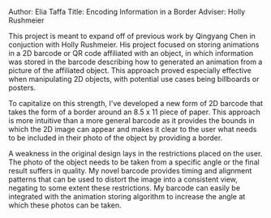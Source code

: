 Author: Elia Taffa
Title: Encoding Information in a Border
Adviser: Holly Rushmeier

This project is meant to expand off of previous work by Qingyang Chen in conjuction with Holly Rushmeier. His project focused on storing animations in a 2D barcode or QR code affiliated with an object, in which information was stored in the barcode describing how to generated an animation from a picture of the affiliated object. This approach proved especially effective when manipulating 2D objects, with potential use cases being billboards or posters.

To capitalize on this strength, I've developed a new form of 2D barcode that takes the form of a border around an 8.5 x 11 piece of paper. This approach is more intuitive than a more general barcode as it provides the bounds in which the 2D image can appear and makes it clear to the user what needs to be included in their photo of the object by providing a border.

A weakness in the original design lays in the restrictions placed on the user. The photo of the object needs to be taken from a specific angle or the final result suffers in quality. My novel barcode provides timing and alignment patterns that can be used to distort the image into a consistent view, negating to some extent these restrictions. My barcode can easily be integrated with the animation storing algorithm to increase the angle at which these photos can be taken.